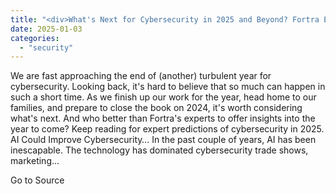 ```yaml
---
title: "<div>What's Next for Cybersecurity in 2025 and Beyond? Fortra Experts Weigh In</div>"
date: 2025-01-03
categories: 
  - "security"
---
```


We are fast approaching the end of (another) turbulent year for cybersecurity. Looking back, it's hard to believe that so much can happen in such a short time. As we finish up our work for the year, head home to our families, and prepare to close the book on 2024, it's worth considering what's next. And who better than Fortra's experts to offer insights into the year to come? Keep reading for expert predictions of cybersecurity in 2025. AI Could Improve Cybersecurity… In the past couple of years, AI has been inescapable. The technology has dominated cybersecurity trade shows, marketing...

Go to Source
